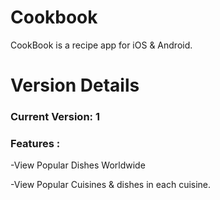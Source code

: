 # Cookbook

CookBook is a recipe app for iOS & Android.


# Version Details
 ### Current Version: 1
 ### Features :
 
  -View Popular Dishes Worldwide
  
  -View Popular Cuisines & dishes in each cuisine.
